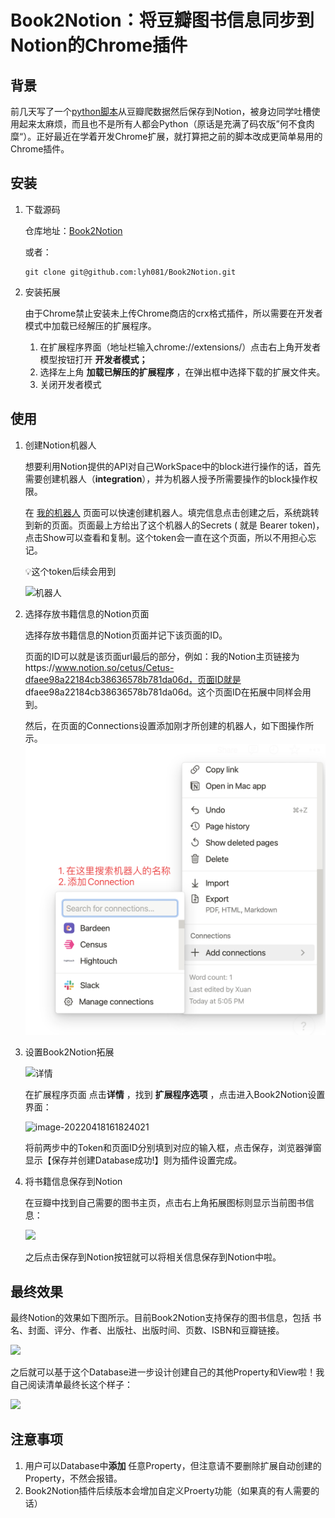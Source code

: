 # Book2Notion：将豆瓣图书信息同步到Notion的Chrome插件
## 背景

前几天写了一个[python脚本](https://github.com/lyh081/Notion_douban)从豆瓣爬数据然后保存到Notion，被身边同学吐槽使用起来太麻烦，而且也不是所有人都会Python（原话是充满了码农版”何不食肉糜“）。正好最近在学着开发Chrome扩展，就打算把之前的脚本改成更简单易用的Chrome插件。

## 安装

1. 下载源码

   仓库地址：[Book2Notion](https://github.com/lyh081/Book2Notion)

   或者：

   ```shell
   git clone git@github.com:lyh081/Book2Notion.git
   ```

2. 安装拓展

   由于Chrome禁止安装未上传Chrome商店的crx格式插件，所以需要在开发者模式中加载已经解压的扩展程序。

   1. 在扩展程序界面（地址栏输入chrome://extensions/）点击右上角开发者模型按钮打开 **开发者模式；**
   2. 选择左上角 **加载已解压的扩展程序** ，在弹出框中选择下载的扩展文件夹。
   3. 关闭开发者模式

## 使用

1. 创建Notion机器人

   想要利用Notion提供的API对自己WorkSpace中的block进行操作的话，首先需要创建机器人（**integration**），并为机器人授予所需要操作的block操作权限。

   在 [我的机器人](https://www.notion.so/my-integrations) 页面可以快速创建机器人。填完信息点击创建之后，系统跳转到新的页面。页面最上方给出了这个机器人的Secrets ( 就是 Bearer token)，点击Show可以查看和复制。这个token会一直在这个页面，所以不用担心忘记。

   💡这个token后续会用到

   ![机器人](https://cetus-img.oss-cn-beijing.aliyuncs.com/uPic/2022_03/xaXYfH.png)

2. 选择存放书籍信息的Notion页面

   选择存放书籍信息的Notion页面并记下该页面的ID。

   页面的ID可以就是该页面url最后的部分，例如：我的Notion主页链接为https://www.notion.so/cetus/Cetus-dfaee98a22184cb38636578b781da06d，页面ID就是 dfaee98a22184cb38636578b781da06d。这个页面ID在拓展中同样会用到。
   
   然后，在页面的Connections设置添加刚才所创建的机器人，如下图操作所示。
   ![notion-add-connection](readmeImgs/notion-add-connection.png)
   

3. 设置Book2Notion拓展

   ![详情](/readmeImgs/QIiR7I.png)

   在扩展程序页面 点击**详情** ，找到 **扩展程序选项** ，点击进入Book2Notion设置界面：

   ![image-20220418161824021](readmeImgs/set.png)

   将前两步中的Token和页面ID分别填到对应的输入框，点击保存，浏览器弹窗显示【保存并创建Database成功!】则为插件设置完成。

4. 将书籍信息保存到Notion

   在豆瓣中找到自己需要的图书主页，点击右上角拓展图标则显示当前图书信息：

   ![](readmeImgs/YkOAjY.png)

   之后点击保存到Notion按钮就可以将相关信息保存到Notion中啦。

## 最终效果

最终Notion的效果如下图所示。目前Book2Notion支持保存的图书信息，包括 书名、封面、评分、作者、出版社、出版时间、页数、ISBN和豆瓣链接。

![](readmeImgs/nye78v.png)

之后就可以基于这个Database进一步设计创建自己的其他Property和View啦！我自己阅读清单最终长这个样子：

![](readmeImgs/vGhOxL.png)

## 注意事项

1. 用户可以Database中**添加** 任意Property，但注意请不要删除扩展自动创建的Property，不然会报错。
2. Book2Notion插件后续版本会增加自定义Proerty功能（如果真的有人需要的话）
